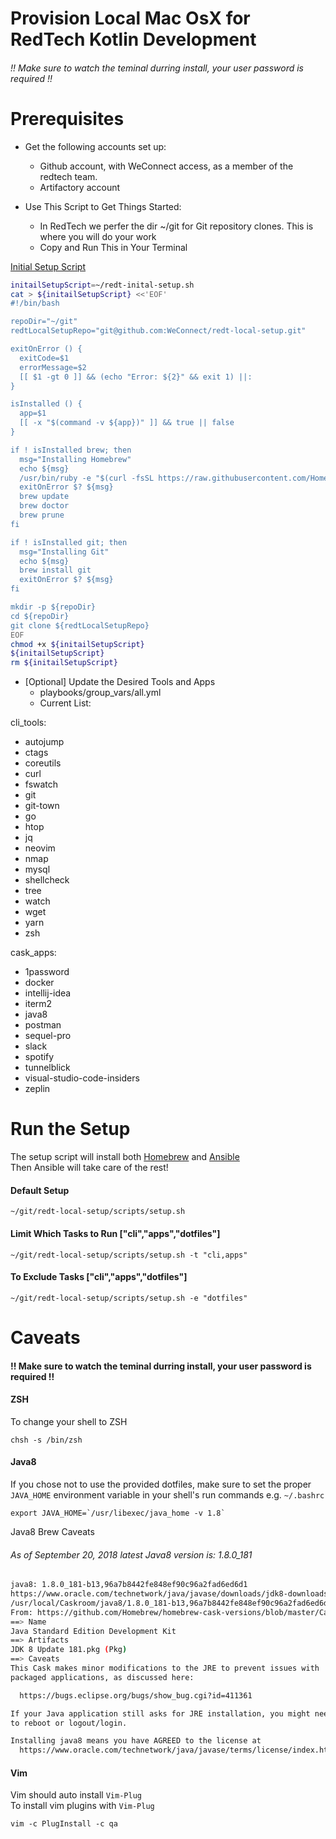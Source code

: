 Provision Local Mac OsX for RedTech Kotlin Development
=====================================
###### !! Make sure to watch the teminal durring install, your user password is required !! 
# Prerequisites  
  * Get the following accounts set up:  
      * Github account, with WeConnect access, as a member of the redtech team.  
      * Artifactory account  

  * Use This Script to Get Things Started:
      * In RedTech we perfer the dir ~/git for Git repository clones. This is where you will do your work  
      * Copy and Run This in Your Terminal   

[Initial Setup Script](./scripts/initial-setup.sh.md)      
```bash
initailSetupScript=~/redt-inital-setup.sh
cat > ${initailSetupScript} <<'EOF'
#!/bin/bash

repoDir="~/git"
redtLocalSetupRepo="git@github.com:WeConnect/redt-local-setup.git"

exitOnError () {
  exitCode=$1
  errorMessage=$2
  [[ $1 -gt 0 ]] && (echo "Error: ${2}" && exit 1) ||:
}

isInstalled () {
  app=$1
  [[ -x "$(command -v ${app})" ]] && true || false
}

if ! isInstalled brew; then
  msg="Installing Homebrew"
  echo ${msg}
  /usr/bin/ruby -e "$(curl -fsSL https://raw.githubusercontent.com/Homebrew/install/master/install)"
  exitOnError $? ${msg}
  brew update
  brew doctor
  brew prune
fi

if ! isInstalled git; then
  msg="Installing Git"
  echo ${msg}
  brew install git
  exitOnError $? ${msg}
fi

mkdir -p ${repoDir}
cd ${repoDir}
git clone ${redtLocalSetupRepo}
EOF
chmod +x ${initailSetupScript}
${initailSetupScript}
rm ${initailSetupScript}
```  

  
  
* [Optional] Update the Desired Tools and Apps  
  *  playbooks/group_vars/all.yml 
  *  Current List:  

 cli_tools:
  - autojump
  - ctags
  - coreutils
  - curl 
  - fswatch
  - git
  - git-town
  - go
  - htop
  - jq
  - neovim
  - nmap
  - mysql
  - shellcheck
  - tree
  - watch
  - wget
  - yarn
  - zsh

cask_apps:
  - 1password
  - docker
  - intellij-idea
  - iterm2
  - java8
  - postman
  - sequel-pro
  - slack
  - spotify
  - tunnelblick
  - visual-studio-code-insiders
  - zeplin

# Run the Setup
The setup script will install both [Homebrew](https://brew.sh/) and [Ansible](https://www.ansible.com/overview/how-ansible-works)  
Then Ansible will take care of the rest!

#### Default Setup
  `~/git/redt-local-setup/scripts/setup.sh`

#### Limit Which Tasks to Run  ["cli","apps","dotfiles"]
  `~/git/redt-local-setup/scripts/setup.sh -t "cli,apps"`

#### To Exclude Tasks ["cli","apps","dotfiles"]
  `~/git/redt-local-setup/scripts/setup.sh -e "dotfiles"`
  

# Caveats
#### !! Make sure to watch the teminal durring install, your user password is required !! 

#### ZSH
To change your shell to ZSH
```shell_session 
chsh -s /bin/zsh
```  

#### Java8
If you chose not to use the provided dotfiles, make sure to set the proper `JAVA_HOME` environment variable in your shell's run commands e.g. `~/.bashrc` 
```
export JAVA_HOME=`/usr/libexec/java_home -v 1.8`
```
Java8 Brew Caveats 
###### As of September 20, 2018 latest Java8 version is: 1.8.0_181
```bash
java8: 1.8.0_181-b13,96a7b8442fe848ef90c96a2fad6ed6d1
https://www.oracle.com/technetwork/java/javase/downloads/jdk8-downloads-2133151.html
/usr/local/Caskroom/java8/1.8.0_181-b13,96a7b8442fe848ef90c96a2fad6ed6d1 (243MB)
From: https://github.com/Homebrew/homebrew-cask-versions/blob/master/Casks/java8.rb
==> Name
Java Standard Edition Development Kit
==> Artifacts
JDK 8 Update 181.pkg (Pkg)
==> Caveats
This Cask makes minor modifications to the JRE to prevent issues with
packaged applications, as discussed here:

  https://bugs.eclipse.org/bugs/show_bug.cgi?id=411361

If your Java application still asks for JRE installation, you might need
to reboot or logout/login.

Installing java8 means you have AGREED to the license at
  https://www.oracle.com/technetwork/java/javase/terms/license/index.html
```

#### Vim
Vim should auto install `Vim-Plug`   
To install vim plugins with `Vim-Plug`
```
vim -c PlugInstall -c qa
```
